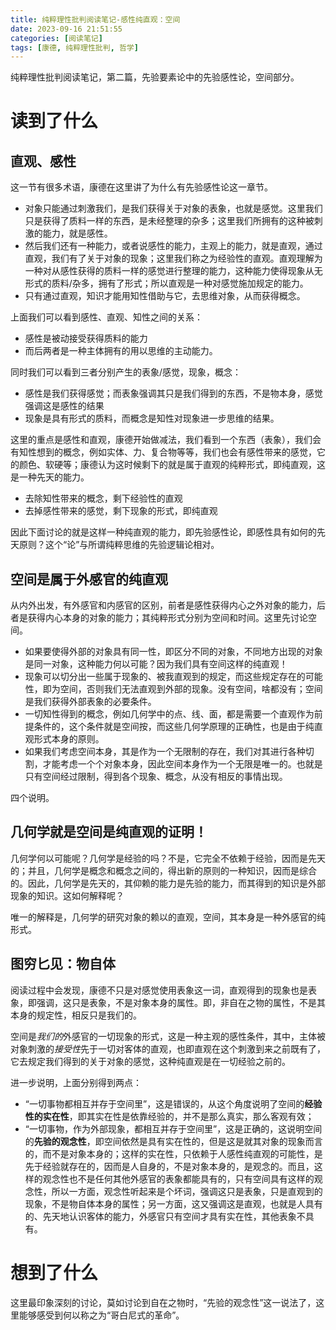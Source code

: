```yaml
---
title: 纯粹理性批判阅读笔记-感性纯直观：空间
date: 2023-09-16 21:51:55
categories: [阅读笔记]
tags: [康德, 纯粹理性批判, 哲学]
---
```


纯粹理性批判阅读笔记，第二篇，先验要素论中的先验感性论，空间部分。

<!--more-->

# 读到了什么

## 直观、感性

这一节有很多术语，康德在这里讲了为什么有先验感性论这一章节。

- 对象只能通过刺激我们，是我们获得关于对象的表象，也就是感觉。这里我们只是获得了质料一样的东西，是未经整理的杂多；这里我们所拥有的这种被刺激的能力，就是感性。
- 然后我们还有一种能力，或者说感性的能力，主观上的能力，就是直观，通过直观，我们有了关于对象的现象；这里我们称之为经验性的直观。直观理解为一种对从感性获得的质料一样的感觉进行整理的能力，这种能力使得现象从无形式的质料/杂多，拥有了形式；所以直观是一种对感觉施加规定的能力。
- 只有通过直观，知识才能用知性借助与它，去思维对象，从而获得概念。

上面我们可以看到感性、直观、知性之间的关系：

- 感性是被动接受获得质料的能力
- 而后两者是一种主体拥有的用以思维的主动能力。

同时我们可以看到三者分别产生的表象/感觉，现象，概念：

- 感性是我们获得感觉；而表象强调其只是我们得到的东西，不是物本身，感觉强调这是感性的结果
- 现象是具有形式的质料，而概念是知性对现象进一步思维的结果。

这里的重点是感性和直观，康德开始做减法，我们看到一个东西（表象），我们会有知性想到的概念，例如实体、力、复合物等等，我们也会有感性带来的感觉，它的颜色、软硬等；康德认为这时候剩下的就是属于直观的纯粹形式，即纯直观，这是一种先天的能力。

- 去除知性带来的概念，剩下经验性的直观
- 去掉感性带来的感觉，剩下现象的形式，即纯直观

因此下面讨论的就是这样一种纯直观的能力，即先验感性论，即感性具有如何的先天原则？这个“论”与所谓纯粹思维的先验逻辑论相对。

## 空间是属于外感官的纯直观

从内外出发，有外感官和内感官的区别，前者是感性获得内心之外对象的能力，后者是获得内心本身的对象的能力；其纯粹形式分别为空间和时间。这里先讨论空间。

- 如果要使得外部的对象具有同一性，即区分不同的对象，不同地方出现的对象是同一对象，这种能力何以可能？因为我们具有空间这样的纯直观！
- 现象可以切分出一些属于现象的、被我直观到的规定，而这些规定存在的可能性，即为空间，否则我们无法直观到外部的现象。没有空间，啥都没有；空间是我们获得外部表象的必要条件。
- 一切知性得到的概念，例如几何学中的点、线、面，都是需要一个直观作为前提条件的，这个条件就是空间按，而这些几何学原理的正确性，也是由于纯直观形式本身的原则。
- 如果我们考虑空间本身，其是作为一个无限制的存在，我们对其进行各种切割，才能考虑一个个对象本身，因此空间本身作为一个无限是唯一的。也就是只有空间经过限制，得到各个现象、概念，从没有相反的事情出现。

四个说明。

## 几何学就是空间是纯直观的证明！

几何学何以可能呢？几何学是经验的吗？不是，它完全不依赖于经验，因而是先天的；并且，几何学是概念和概念之间的，得出新的原则的一种知识，因而是综合的。因此，几何学是先天的，其仰赖的能力是先验的能力，而其得到的知识是外部现象的知识。这如何解释呢？

唯一的解释是，几何学的研究对象的赖以的直观，空间，其本身是一种外感官的纯形式。

## 图穷匕见：物自体

阅读过程中会发现，康德不只是对感觉使用表象这一词，直观得到的现象也是表象，即强调，这只是表象，不是对象本身的属性。即，非自在之物的属性，不是其本身的规定性，相反只是我们的。

空间是*我们的*外感官的一切现象的形式，这是一种主观的感性条件，其中，主体被对象刺激的*接受性*先于一切对客体的直观，也即直观在这个刺激到来之前既有了，它去规定我们得到的关于对象的感觉，这种纯直观是在一切经验之前的。

进一步说明，上面分别得到两点：

- “一切事物都相互并存于空间里”，这是错误的，从这个角度说明了空间的**经验性的实在性**，即其实在性是依靠经验的，并不是那么真实，那么客观有效；
- “一切事物，作为外部现象，都相互并存于空间里”，这是正确的，这说明空间的**先验的观念性**，即空间依然是具有实在性的，但是这是就其对象的现象而言的，而不是对象本身的；这样的实在性，只依赖于人感性纯直观的可能性，是先于经验就存在的，因而是人自身的，不是对象本身的，是观念的。而且，这样的观念性也不是任何其他外感官的表象都能具有的，只有空间具有这样的观念性，所以一方面，观念性听起来是个坏词，强调这只是表象，只是直观到的现象，不是物自体本身的属性；另一方面，这又强调这是直观，也就是人具有的、先天地认识客体的能力，外感官只有空间才具有实在性，其他表象不具有。

# 想到了什么

这里最印象深刻的讨论，莫如讨论到自在之物时，“先验的观念性”这一说法了，这里能够感受到何以称之为“哥白尼式的革命”。

